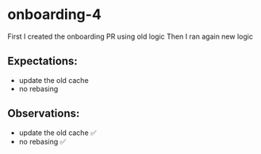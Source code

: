 # onboarding-4

First I created the onboarding PR using old logic
Then I ran again new logic

## Expectations:
  - update the old cache
  - no rebasing
  
## Observations:
  - update the old cache ✅
  - no rebasing ✅
